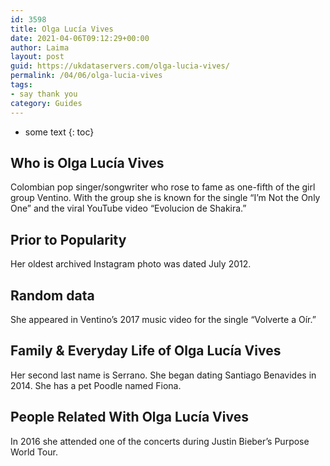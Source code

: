 ```yaml
---
id: 3598
title: Olga Lucía Vives
date: 2021-04-06T09:12:29+00:00
author: Laima
layout: post
guid: https://ukdataservers.com/olga-lucia-vives/
permalink: /04/06/olga-lucia-vives
tags:
- say thank you
category: Guides
---
```


* some text
{: toc}


## Who is Olga Lucía Vives
                  
                  
                  
Colombian pop singer/songwriter who rose to fame as one-fifth of the girl group Ventino. With the group she is known for the single &#8220;I&#8217;m Not the Only One&#8221; and the viral YouTube video &#8220;Evolucion de Shakira.&#8221; 
                  
              
            
              
            
                
                
                
## Prior to Popularity
                  
                  
                  
Her oldest archived Instagram photo was dated July 2012. 
                  
              
            
              
            
                
                
                
## Random data
                  
                  
                  
She appeared in Ventino&#8217;s 2017 music video for the single &#8220;Volverte a Oír.&#8221; 
                  
              
            
              
            
                
                
                
## Family & Everyday Life of Olga Lucía Vives
                  
                  
                  
Her second last name is Serrano. She began dating Santiago Benavides in 2014. She has a pet Poodle named Fiona.  
                  
              
            
              
            
                
                
                
## People Related With Olga Lucía Vives
                  
                  
                  
In 2016 she attended one of the concerts during Justin Bieber&#8217;s Purpose World Tour. 
                  
              
            
              
            
                
              
            
              
              
            
            
              
            
          
          
          